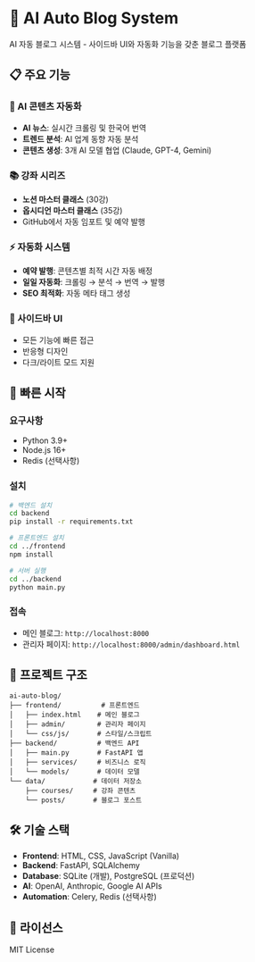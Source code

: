 # 🚀 AI Auto Blog System

AI 자동 블로그 시스템 - 사이드바 UI와 자동화 기능을 갖춘 블로그 플랫폼

## 📋 주요 기능

### 🤖 AI 콘텐츠 자동화
- **AI 뉴스**: 실시간 크롤링 및 한국어 번역
- **트렌드 분석**: AI 업계 동향 자동 분석
- **콘텐츠 생성**: 3개 AI 모델 협업 (Claude, GPT-4, Gemini)

### 📚 강좌 시리즈
- **노션 마스터 클래스** (30강)
- **옵시디언 마스터 클래스** (35강)
- GitHub에서 자동 임포트 및 예약 발행

### ⚡ 자동화 시스템
- **예약 발행**: 콘텐츠별 최적 시간 자동 배정
- **일일 자동화**: 크롤링 → 분석 → 번역 → 발행
- **SEO 최적화**: 자동 메타 태그 생성

### 🎨 사이드바 UI
- 모든 기능에 빠른 접근
- 반응형 디자인
- 다크/라이트 모드 지원

## 🚀 빠른 시작

### 요구사항
- Python 3.9+
- Node.js 16+
- Redis (선택사항)

### 설치
```bash
# 백엔드 설치
cd backend
pip install -r requirements.txt

# 프론트엔드 설치
cd ../frontend
npm install

# 서버 실행
cd ../backend
python main.py
```

### 접속
- 메인 블로그: `http://localhost:8000`
- 관리자 페이지: `http://localhost:8000/admin/dashboard.html`

## 📂 프로젝트 구조
```
ai-auto-blog/
├── frontend/          # 프론트엔드
│   ├── index.html    # 메인 블로그
│   ├── admin/        # 관리자 페이지
│   └── css/js/       # 스타일/스크립트
├── backend/          # 백엔드 API
│   ├── main.py       # FastAPI 앱
│   ├── services/     # 비즈니스 로직
│   └── models/       # 데이터 모델
└── data/            # 데이터 저장소
    ├── courses/     # 강좌 콘텐츠
    └── posts/       # 블로그 포스트
```

## 🛠️ 기술 스택
- **Frontend**: HTML, CSS, JavaScript (Vanilla)
- **Backend**: FastAPI, SQLAlchemy
- **Database**: SQLite (개발), PostgreSQL (프로덕션)
- **AI**: OpenAI, Anthropic, Google AI APIs
- **Automation**: Celery, Redis (선택사항)

## 📝 라이선스
MIT License